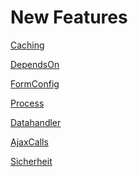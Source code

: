 New Features
============

[Caching](Caching.md)

[DependsOn](DependsOn.md)

[FormConfig](FormConfig.md)

[Process](Process.md)

[Datahandler](Datahandler.md)

[AjaxCalls](AjaxCalls.md)

[Sicherheit](Sicherheit.md)